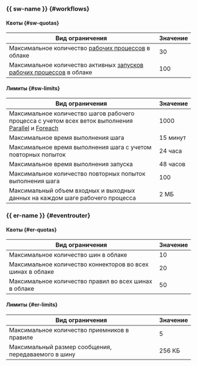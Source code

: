 ### {{ sw-name }} {#workflows}

#### Квоты {#sw-quotas}


Вид ограничения | Значение
--- | ---
Максимальное количество [рабочих процессов](../serverless-integrations/concepts/workflows/workflow.md) в облаке | 30
Максимальное количество активных [запусков рабочих процессов](../serverless-integrations/concepts/workflows/execution.md) в облаке | 100

#### Лимиты {#sw-limits}

Вид ограничения | Значение
--- | ---
Максимальное количество шагов рабочего процесса с учетом всех веток выполнения [Parallel](../serverless-integrations/concepts/workflows/yawl/management/parallel.md) и [Foreach](../serverless-integrations/concepts/workflows/yawl/management/foreach.md) | 1000
Максимальное время выполнения шага | 15 минут
Максимальное время выполнения шага с учетом повторных попыток | 24 часа
Максимальное время выполнения запуска | 48 часов
Максимальное количество повторных попыток выполнения шага | 100
Максимальный объем входных и выходных данных на каждом шаге рабочего процесса | 2 МБ

### {{ er-name }} {#eventrouter}

#### Квоты {#er-quotas}

Вид ограничения | Значение
--- | ---
Максимальное количество шин в облаке | 10
Максимальное количество коннекторов во всех шинах в облаке | 20
Максимальное количество правил во всех шинах в облаке | 50

#### Лимиты {#er-limits}

Вид ограничения | Значение
--- | ---
Максимальное количество приемников в правиле | 5
Максимальный размер сообщения, передаваемого в шину | 256 КБ